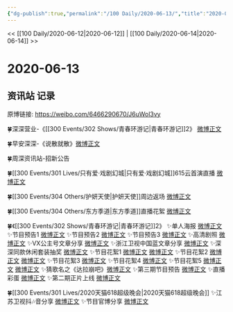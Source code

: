 ```yaml
---
{"dg-publish":true,"permalink":"/100 Daily/2020-06-13/","title":"2020-06-13","created":"2023-04-05T20:05:24.971+08:00","updated":"2023-04-05T20:37:37.098+08:00"}
---
```



<< [[100 Daily/2020-06-12\|2020-06-12]] | [[100 Daily/2020-06-14\|2020-06-14]] >>

# 2020-06-13

## 资讯站 记录

原博链接: https://weibo.com/6466290670/J6uWol3vy

🍀深深营业-《[[300 Events/302 Shows/青春环游记\|青春环游记]]2》 [微博正文](https://m.weibo.cn/6466290670/4515432008609777)

🍀早安深深-《说散就散》[微博正文](https://m.weibo.cn/6466290670/4515269646727349)

🍀周深资讯站-招新公告 [](https://m.weibo.cn/6466290670/4515286915226131)

🍀[[300 Events/301 Lives/只有爱·戏剧幻城\|只有爱·戏剧幻城]]615云首演直播 [微博正文](https://m.weibo.cn/6466290670/4515344201634804)

🍀[[300 Events/304 Others/护妍天使\|护妍天使]]周边返场 [微博正文](https://m.weibo.cn/6466290670/4515408650532401)

🍀[[300 Events/304 Others/东方季道\|东方季道]]直播花絮 [微博正文](https://m.weibo.cn/6466290670/4515421325615974)

🍀《[[300 Events/302 Shows/青春环游记\|青春环游记]]2》
✨单人海报 [微博正文](https://m.weibo.cn/6466290670/4515308154644319)
✨节目预告1 [微博正文](https://m.weibo.cn/6466290670/4515332562438533)
✨节目预告2 [微博正文](https://m.weibo.cn/6466290670/4515417069036821)
✨节目预告3 [微博正文](https://m.weibo.cn/6466290670/4515417069036821)
✨高清剧照 [微博正文](https://m.weibo.cn/6466290670/4515347539390999)
✨VX公主号文章分享 [微博正文](https://m.weibo.cn/6466290670/4515449879937753)
✨浙江卫视中国蓝文章分享 [微博正文](https://m.weibo.cn/6466290670/4515374634469585)
✨深深同款休闲套装抽奖 [微博正文](https://m.weibo.cn/6466290670/4515388425146200)
✨节目花絮1 [微博正文](https://m.weibo.cn/6466290670/4515455567674492) [微博正文](https://m.weibo.cn/6466290670/4515456716948524)
✨节目花絮2 [微博正文](https://m.weibo.cn/6466290670/4515467195314944) [微博正文](https://m.weibo.cn/6466290670/4515469211838467)
✨节目花絮3 [微博正文](https://m.weibo.cn/6466290670/4515468121233667)
✨节目花絮4 [微博正文](https://m.weibo.cn/6466290670/4515471099344034)
✨节目花絮5 [微博正文](https://m.weibo.cn/6466290670/4515473615649712) [微博正文](https://m.weibo.cn/6466290670/4515476170633942)
✨猜歌名之《达拉崩吧》[微博正文](https://m.weibo.cn/6466290670/4515480662811983)
✨第三期节目预告 [微博正文](https://m.weibo.cn/6466290670/4515480163721424)
✨直播彩蛋 [微博正文](https://m.weibo.cn/6466290670/4515481849361540)
✨第二期正片上线 [微博正文](https://m.weibo.cn/6466290670/4515492092505316)

🍀[[300 Events/301 Lives/2020天猫618超级晚会\|2020天猫618超级晚会]]
✨江苏卫视抖🎶音分享 [微博正文](https://m.weibo.cn/6466290670/4515425726235575)
✨节目官博分享 [微博正文](https://m.weibo.cn/6466290670/4515440250483636)
